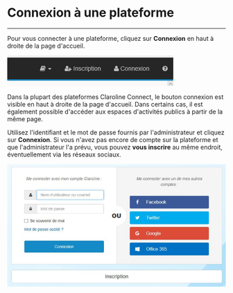 # Connexion à une plateforme

---

Pour vous connecter à une plateforme, cliquez sur **Connexion** en haut à droite de la page d'accueil.

![connexion.PNG](images/connexion.PNG)

<p>Dans la plupart des plateformes Claroline Connect, le bouton connexion est visible en haut à droite de la page d'accueil. Dans certains cas, il est également possible d'accéder aux espaces d'activités publics à partir de la même page.</p>

Utilisez l'identifiant et le mot de passe fournis par l'administrateur et cliquez sur **Connexion**. Si vous n'avez pas encore de compte sur la plateforme et que l'administrateur l'a prévu, vous pouvez **vous inscrire** au même endroit, éventuellement via les réseaux sociaux.

![connexion.JPG](images/connexion.JPG)



